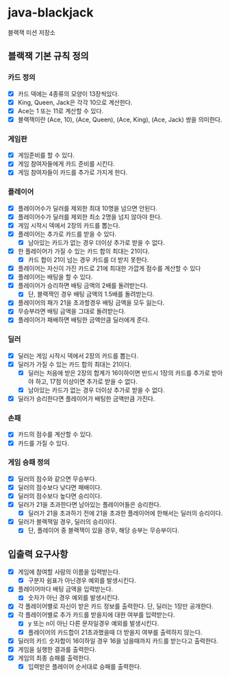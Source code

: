 # java-blackjack

블랙잭 미션 저장소

## 블랙잭 기본 규칙 정의

### 카드 정의

- [x] 카드 덱에는 4종류의 모양이 13장씩있다.
- [x] King, Queen, Jack은 각각 10으로 계산한다.
- [x] Ace는 1 또는 11로 계산할 수 있다.
- [x] 블랙잭이란 (Ace, 10), (Ace, Queen), (Ace, King), (Ace, Jack) 쌍을 의미한다.

### 게임판

- [x] 게임준비를 할 수 있다.
- [x] 게임 참여자들에게 카드 준비를 시킨다.
- [x] 게임 참여자들이 카드를 추가로 가지게 한다.

### 플레이어

- [x] 플레이어수가 딜러를 제외한 최대 10명을 넘으면 안된다.
- [x] 플레이어수가 딜러를 제외한 최소 2명을 넘지 않아야 한다.
- [x] 게임 시작시 덱에서 2장의 카드를 뽑는다.
- [x] 플레이어는 추가로 카드를 받을 수 있다.
    - [x] 남아있는 카드가 없는 경우 더이상 추가로 받을 수 없다.
- [x] 한 플레이어가 가질 수 있는 카드 합의 최대는 21이다.
    - [x] 카드 합이 21이 넘는 경우 카드를 더 받지 못한다.
- [x] 플레이어는 자신이 가진 카드로 21에 최대한 가깝게 점수를 계산할 수 있다
- [x] 플레이어는 배팅을 할 수 있다.
- [x] 플레이어가 승리하면 배팅 금액의 2배를 돌려받는다.
    - [x] 단, 블랙잭인 경우 배팅 금액의 1.5배를 돌려받는다.
- [x] 플레이어의 패가 21을 초과할경우 배팅 금액을 모두 잃는다.
- [x] 무승부라면 배팅 금액을 그대로 돌려받는다.
- [x] 플레이어가 패배하면 배팅한 금액만큼 딜러에게 준다.

### 딜러

- [x] 딜러는 게임 시작시 덱에서 2장의 카드를 뽑는다.
- [x] 딜러가 가질 수 있는 카드 합의 최대는 21이다.
    - [x] 딜러는 처음에 받은 2장의 합계가 16이하이면 반드시 1장의 카드를 추가로 받아야 하고, 17점 이상이면 추가로 받을 수 없다.
    - [x] 남아있는 카드가 없는 경우 더이상 추가로 받을 수 없다.
- [x] 딜러가 승리한다면 플레이어가 배팅한 금액만큼 가진다.

### 손패

- [x] 카드의 점수를 계산할 수 있다.
- [x] 카드를 가질 수 있다.

### 게임 승패 정의

- [x] 딜러의 점수와 같으면 무승부다.
- [x] 딜러의 점수보다 낮다면 패배이다.
- [x] 딜러의 점수보다 높다면 승리이다.
- [x] 딜러가 21을 초과한다면 남아있는 플레이어들은 승리한다.
    - [x] 딜러가 21을 초과하기 전에 21을 초과한 플레이어에 한해서는 딜러의 승리이다.
- [x] 딜러가 블랙잭일 경우, 딜러의 승리이다.
    - [x] 단, 플레이어 중 블랙잭이 있을 경우, 해당 승부는 무승부이다.

## 입출력 요구사항

- [X] 게임에 참여할 사람의 이름을 입력받는다.
    - [x] 구분자 쉼표가 아닌경우 예외를 발생시킨다.
- [x] 플레이어마다 배팅 금액을 입력받는다.
    - [x] 숫자가 아닌 경우 예외를 발생시킨다.
- [x] 각 플레이어별로 자신이 받은 카드 정보를 출력한다. 단, 딜러는 1장만 공개한다.
- [x] 각 플레이어별로 추가 카드를 받을지에 대한 여부를 입력받는다.
    - [x] y 또는 n이 아닌 다른 문자일경우 예외를 발생시킨다.
    - [x] 플레이어의 카드합이 21초과했을때 더 받을지 여부를 출력하지 않는다.
- [x] 딜러의 카드 숫자합이 16이하일 경우 16을 넘을때까지 카드를 받는다고 출력한다.
- [x] 게임을 실행한 결과를 출력한다.
- [x] 게임의 최종 승패를 출력한다.
    - [x] 입력받은 플레이어 순서대로 승패를 출력한다.

